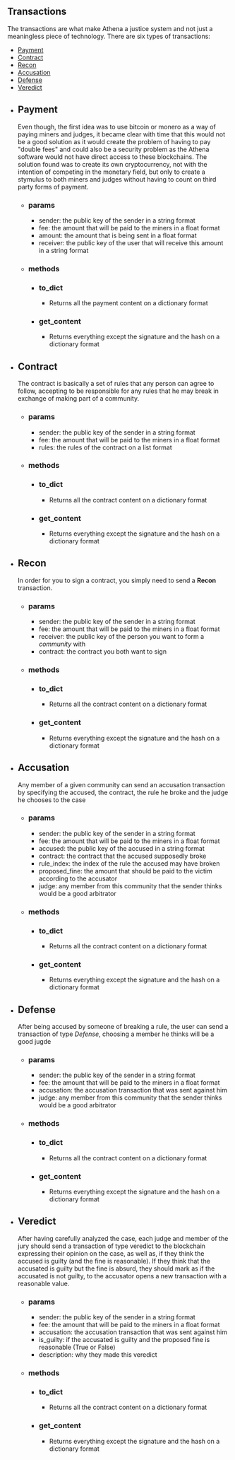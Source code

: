 ## Transactions

The transactions are what make Athena a justice system and not just a meaningless piece of technology. There are six types of transactions: 
* [Payment](#payment)
* [Contract](#contract)
* [Recon](#recon)
* [Accusation](#accusation)
* [Defense](#defense)
* [Veredict](#veredict)

<a name="payment"/>

* ## Payment

    Even though, the first idea was to use bitcoin or monero as a way of paying miners and judges, it became clear with time that this would not be a good solution as it would create the problem of having to pay "double fees" and could also be a security problem as the Athena software would not have direct access to these blockchains. The solution found was to create its own cryptocurrency, not with the intention of competing in the monetary field, but only to create a stymulus to both miners and judges without having to count on third party forms of payment.

    * ### params
        * sender: the public key of the sender in a string format
        * fee: the amount that will be paid to the miners in a float format
        * amount: the amount that is being sent in a float format
        * receiver: the public key of the user that will receive this amount in a string format

    * ### methods
        * ### to_dict
            * Returns all the payment content on a dictionary format
        
        * ### get_content
            * Returns everything except the signature and the hash on a dictionary format

<a name="contract"/>

* ## Contract

    The contract is basically a set of rules that any person can agree to follow, accepting to be responsible for any rules that he may break in exchange of making part of a community. 

    * ### params
        * sender: the public key of the sender in a string format
        * fee: the amount that will be paid to the miners in a float format
        * rules: the rules of the contract on a list format

    * ### methods
        * ### to_dict
            * Returns all the contract content on a dictionary format
        
        * ### get_content
            * Returns everything except the signature and the hash on a dictionary format

<a name="recon"/>

* ## Recon

    In order for you to sign a contract, you simply need to send a **Recon** transaction. 

    * ### params
        * sender: the public key of the sender in a string format
        * fee: the amount that will be paid to the miners in a float format
        * receiver: the public key of the person you want to form a *community* with
        * contract: the contract you both want to sign

    * ### methods
        * ### to_dict
            * Returns all the contract content on a dictionary format
        
        * ### get_content
            * Returns everything except the signature and the hash on a dictionary format

<a name="accusation"/>

* ## Accusation

    Any member of a given community can send an accusation transaction by specifying the accused, the contract, the rule he broke and the judge he chooses to the case

    * ### params
        * sender: the public key of the sender in a string format
        * fee: the amount that will be paid to the miners in a float format
        * accused: the public key of the accused in a string format
        * contract: the contract that the accused supposedly broke
        * rule_index: the index of the rule the accused may have broken
        * proposed_fine: the amount that should be paid to the victim according to the accusator
        * judge: any member from this community that the sender thinks would be a good arbitrator

    * ### methods
        * ### to_dict
            * Returns all the contract content on a dictionary format

        * ### get_content
            * Returns everything except the signature and the hash on a dictionary format

<a name="defense"/>

* ## Defense

    After being accused by someone of breaking a rule, the user can send a transaction of type *Defense*, choosing a member he thinks will be a good jugde

    * ### params
        * sender: the public key of the sender in a string format
        * fee: the amount that will be paid to the miners in a float format
        * accusation: the accusation transaction that was sent against him
        * judge: any member from this community that the sender thinks would be a good arbitrator

    * ### methods
        * ### to_dict
            * Returns all the contract content on a dictionary format

        * ### get_content
            * Returns everything except the signature and the hash on a dictionary format

<a name="veredict"/>

* ## Veredict

    After having carefully analyzed the case, each judge and member of the jury should send a transaction of type veredict to the blockchain expressing their opinion on the case, as well as, if they think the accused is guilty (and the fine is reasonable). If they think that the accusated is guilty but the fine is absurd, they should mark as if the accusated is not guilty, to the accusator opens a new transaction with a reasonable value.

    * ### params
        * sender: the public key of the sender in a string format
        * fee: the amount that will be paid to the miners in a float format
        * accusation: the accusation transaction that was sent against him
        * is_guilty: if the accusated is guilty and the proposed fine is reasonable (True or False)
        * description: why they made this veredict

    * ### methods
        * ### to_dict
            * Returns all the contract content on a dictionary format

        * ### get_content
            * Returns everything except the signature and the hash on a dictionary format
            